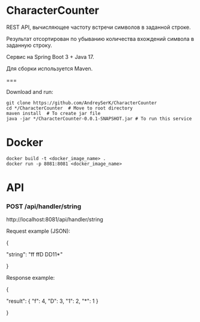 CharacterCounter
====

REST API, вычисляющее частоту встречи символов в заданной строке.

Результат отсортирован по убыванию количества вхождений символа в заданную строку.

Сервис на Spring Boot 3 + Java 17.

Для сборки используется Maven.


===

Download and run:

    git clone https://github.com/AndreySerK/CharacterCounter
    cd */CharacterCounter  # Move to root directory
    maven install  # To create jar file
    java -jar */CharacterCounter-0.0.1-SNAPSHOT.jar # To run this service


Docker
===

    docker build -t <docker_image_name> . 
    docker run -p 8081:8081 <docker_image_name>

# API

### POST    /api/handler/string 

http://localhost:8081/api/handler/string

Request example (JSON):

{

"string": "ff ffD  DD11*"

}


Response example:

{

"result": {
"f": 4,
"D": 3,
"1": 2,
"*": 1
}

}
